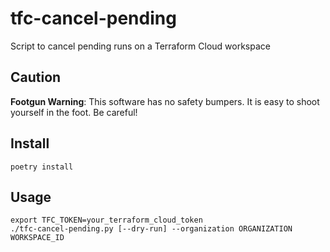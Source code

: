tfc-cancel-pending
=================

Script to cancel pending runs on a Terraform Cloud workspace


Caution
-------

**Footgun Warning**: This software has no safety bumpers.  It is easy to shoot
yourself in the foot.  Be careful!


Install
-------

```
poetry install
```


Usage
-----

```
export TFC_TOKEN=your_terraform_cloud_token
./tfc-cancel-pending.py [--dry-run] --organization ORGANIZATION WORKSPACE_ID
```
